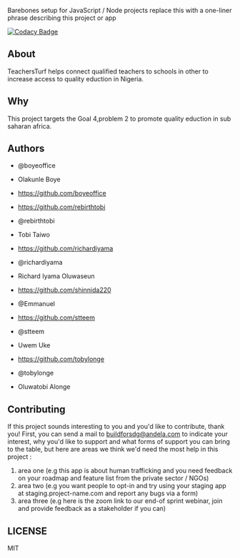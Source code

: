 Barebones setup for JavaScript / Node projects replace this with a one-liner phrase describing this project or app

[![Codacy Badge](https://api.codacy.com/project/badge/Grade/2625e7368cb14db1807b9ba8fa05e422)](https://app.codacy.com/gh/BuildForSDG/Expert-System-for-Connecting-Qualified-Teachers-To-Schools?utm_source=github.com&utm_medium=referral&utm_content=BuildForSDG/Expert-System-for-Connecting-Qualified-Teachers-To-Schools&utm_campaign=Badge_Grade_Settings)



## About

TeachersTurf helps connect qualified teachers to schools in other to increase access to quality eduction in Nigeria. 

## Why

This project targets the Goal 4,problem 2 to promote quality eduction in sub saharan africa.

## Authors


* @boyeoffice
* Olakunle Boye
* https://github.com/boyeoffice

* https://github.com/rebirthtobi

* @rebirthtobi
* Tobi Taiwo

* https://github.com/richardiyama

* @richardiyama
* Richard Iyama Oluwaseun

* https://github.com/shinnida220
* @Emmanuel

* https://github.com/stteem
* @stteem
* Uwem Uke

* https://github.com/tobylonge
* @tobylonge
* Oluwatobi Alonge

## Contributing
If this project sounds interesting to you and you'd like to contribute, thank you!
First, you can send a mail to buildforsdg@andela.com to indicate your interest, why you'd like to support and what forms of support you can bring to the table, but here are areas we think we'd need the most help in this project :
1.  area one (e.g this app is about human trafficking and you need feedback on your roadmap and feature list from the private sector / NGOs)
2.  area two (e.g you want people to opt-in and try using your staging app at staging.project-name.com and report any bugs via a form)
3.  area three (e.g here is the zoom link to our end-of sprint webinar, join and provide feedback as a stakeholder if you can)


## LICENSE
MIT
